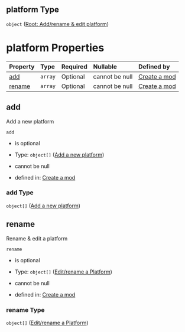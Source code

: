 ## platform Type

`object` ([Root: Add/rename & edit platform](generic-properties-root-addrename--edit-platform.md))

# platform Properties

| Property          | Type    | Required | Nullable       | Defined by                                                                                                                                             |
| :---------------- | :------ | :------- | :------------- | :----------------------------------------------------------------------------------------------------------------------------------------------------- |
| [add](#add)       | `array` | Optional | cannot be null | [Create a mod](generic-properties-root-addrename--edit-platform-properties-add-platform.md "mod.json#/properties/platform/properties/add")             |
| [rename](#rename) | `array` | Optional | cannot be null | [Create a mod](generic-properties-root-addrename--edit-platform-properties-rename--edit-platform.md "mod.json#/properties/platform/properties/rename") |

## add

Add a new platform

`add`

*   is optional

*   Type: `object[]` ([Add a new platform](generic-properties-root-addrename--edit-platform-properties-add-platform-add-a-new-platform.md))

*   cannot be null

*   defined in: [Create a mod](generic-properties-root-addrename--edit-platform-properties-add-platform.md "mod.json#/properties/platform/properties/add")

### add Type

`object[]` ([Add a new platform](generic-properties-root-addrename--edit-platform-properties-add-platform-add-a-new-platform.md))

## rename

Rename & edit a platform

`rename`

*   is optional

*   Type: `object[]` ([Edit/rename a Platform](generic-properties-root-addrename--edit-platform-properties-rename--edit-platform-editrename-a-platform.md))

*   cannot be null

*   defined in: [Create a mod](generic-properties-root-addrename--edit-platform-properties-rename--edit-platform.md "mod.json#/properties/platform/properties/rename")

### rename Type

`object[]` ([Edit/rename a Platform](generic-properties-root-addrename--edit-platform-properties-rename--edit-platform-editrename-a-platform.md))
